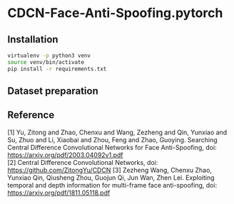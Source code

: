 # CDCN-Face-Anti-Spoofing.pytorch

## Installation

```bash
virtualenv -p python3 venv
source venv/bin/activate
pip install -r requirements.txt
```


## Dataset preparation


## Reference

[1] Yu, Zitong and Zhao, Chenxu and Wang, Zezheng and Qin, Yunxiao and Su, Zhuo and Li, Xiaobai and Zhou, Feng and Zhao, Guoying. Searching Central Difference Convolutional Networks for Face Anti-Spoofing, doi: https://arxiv.org/pdf/2003.04092v1.pdf  
[2] Central Difference Convolutional Networks, doi: https://github.com/ZitongYu/CDCN
[3] Zezheng Wang, Chenxu Zhao, Yunxiao Qin, Qiusheng Zhou, Guojun Qi, Jun Wan, Zhen Lei. Exploiting temporal and depth information for multi-frame face anti-spoofing, doi: https://arxiv.org/pdf/1811.05118.pdf
